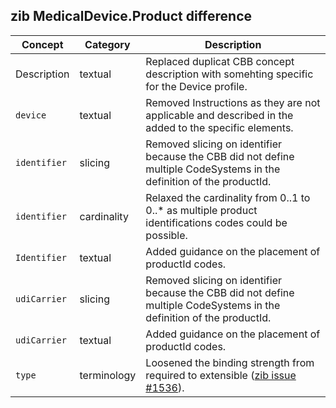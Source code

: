 ## zib MedicalDevice.Product difference

| Concept         | Category          | Description                             | 
|-----------------|-------------------|-----------------------------------------|
|Description | textual | Replaced duplicat CBB concept description with somehting specific for the Device profile. | 
|`device` | textual | Removed Instructions as they are not applicable and described in the added to the specific elements. | 
|`identifier` | slicing | Removed slicing on identifier because the CBB did not define multiple CodeSystems in the definition of the productId. |
|`identifier` | cardinality | Relaxed the cardinality from 0..1 to 0..* as multiple product identifications codes could be possible. |
|`Identifier` | textual | Added guidance on the placement of productId codes. | 
|`udiCarrier` | slicing | Removed slicing on identifier because the CBB did not define multiple CodeSystems in the definition of the productId. |
|`udiCarrier` | textual | Added guidance on the placement of productId codes. | 
|`type` | terminology | Loosened the binding strength from required to extensible ([zib issue #1536](https://bits.nictiz.nl/browse/ZIB-1536)). |